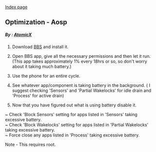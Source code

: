 [Index page](../)

## Optimization - Aosp

##### By : [AtomicX](https://t.me/AtomicXZ)

1. Download [BBS](https://forum.xda-developers.com/attachment.php?attachmentid=3993890&d=1483785763) and install it. 

2. Open BBS app, give all the necessary permissions and then let it run. (This app takes approximately 1% every 18hrs or so, so don't worry about it taking much battery.)

3. Use the phone for an entire cycle.

4. See whatever app/component is taking battery in the background. ( I suggest checking 'Sensors' and 'Partial Wakelocks' for idle drain and 'Process' for active drain)

5. Now that you have figured out what is using battery disable it.

~ Check 'Block Sensors' setting for apps listed in 'Sensors' taking excessive battery. <br/>
~ Check 'Block Wakelocks' setting for apps listed in 'Partial Wakelocks' taking excessive battery. <br/>
~ Force close any apps listed in 'Process' taking excessive battery.

Note - This requires root.
